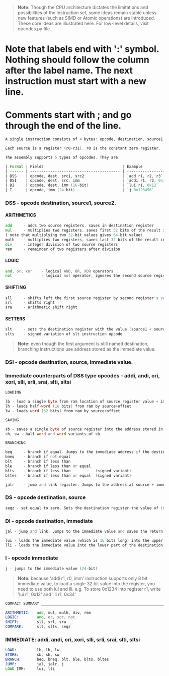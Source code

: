 > **Note:** Though the CPU architecture dictates the limitations and possibilities of the instruction set, some ideas remain stable unless new features (such as SIMD or Atomic operations) are introduced. These core ideas are illustrated here. For low-level details, visit opcodes.py file.

# Note that labels end with ':' symbol. Nothing should follow the column after the label name. The next instruction must start with a new line.
# Comments start with ; and go through the end of the line.

```asm
A single instruction consists of 4 bytes: opcode, destination, source1, source2. Though this representation is fixed, depending on the opcodes the assembler might dissmiss the arguments (one or two sources).
```

```asm
Each source is a register (r0-r31). r0 is the constant zero register.
```

```asm
The assembly supports 5 types of opcodes. They are:
```

```asm
| Format | Fields                                   | Example             |
| ------ | ---------------------------------------- | ------------------- |
| DSS    | opcode, dest, src1, src2                 | `add r1, r2, r3`    |
| DSI    | opcode, dest, src, imm                   | `addi r1, r2, 0x10` |
| DI     | opcode, dest, imm (16-bit)               | `lui r1, 0x12`      |
| I      | opcode, imm (24-bit)                     | `j 0x123456`        |
```


### DSS - opcode destination, source1, source2.
#### ARITHMETICS

```asm
add     - adds two source registers, saves in destination register
mul     - multiplies two registers, saves first 32 bits of the result in the destination register
( note that multiplying two 32-bit values gives 64-bit value)
mulh    - multiplies two registers, saves last 32 bits of the result in the destination register
div     - integer division of two source registers
rem     - remainder of two registers after division
```

#### LOGIC

```asm
and, or, xor    - logical AND, OR, XOR operators
not             - logical not operator, ignores the second source register
```

#### SHIFTING

```asm
sll     - shifts left the first source register by second register's value, saves in destination
srl     - shifts right
sra     - arithmetic shift right
```


#### SETTERS

```asm
slt     - sets the destination register with the value (source1 < source2)
slts    - signed variation of slt instruction opcode
```

> **Note:** even though the first argument is still named destination, branching instructions use address stored as the immediate value.
### DSI - opcode destination, source, immediate value.

### Immediate counterparts of DSS type opcodes - addi, andi, ori, xori, slli, srli, srai, slti, sltsi

```asm
LOADING
```

```asm
lb - load a single byte from ram location of source register value + immediate offset into the destination register.
lh - loads half-word (16 bits) from ram by source+offset
lw - loads word (32 bits) from ram by source+offset
```

```asm
SAVING
```

```asm
sb - saves a single byte of source register into the address stored in destination register + offset
sh, sw - half word and word variants of sb
```

```asm
BRANCHING
```

```asm
beq     - branch if equal. Jumps to the immediate address if the destination register equals the source register.
bneq    - branch if not equal
blt     - branch if less than
ble     - branch if less than or equal
blts    - branch if less than           (signed variant)
bltes   - branch if less than or equal  (signed variant)
```

```asm
jalr    - jump and link register. Jumps to the address at source + immediate offset. Saves the return address in destination register.
```

### DS - opcode destination, source

```asm
seqz - set equal to zero. Sets the destination register the value of (source == 0)
```

### DI - opcode destination, immediate

```asm
jal - jump and link. Jumps to the immediate value and saves the return address in the destination register.
```

```asm
lui - loads the immediate value (which is 16 bits long) into the upper part of the destination register.
lli - loads the immediate value into the lower part of the destination register.
```

### I - opcode immediate

```asm
j - jumps to the immediate value (24-bit)
```

> **Note:** because 'addi r1, r0, imm' instruction supports only 8 bit immediate value, to load a single 32 bit value into the register, you need to use both lui and lli. e.g. To store 0x1234 into register r1, write 'lui r1, 0x12' and 'lli r1, 0x34'

```asm
COMPACT SUMMARY _____________________________________________________________________
```

```asm
ARITHMETIC:   add, mul, mulh, div, rem
LOGIC:        and, or, xor, not
SHIFT:        sll, srl, sra
COMPARE:      slt, slts, seqz
```
### IMMEDIATE:    addi, andi, ori, xori, slli, srli, srai, slti, sltsi
```asm
LOAD:         lb, lh, lw
STORE:        sb, sh, sw
BRANCH:       beq, bneq, blt, ble, blts, bltes
JUMP:         jal, jalr, j
LOAD IMM:     lui, lli
```